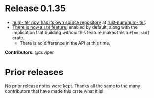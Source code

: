 # Release 0.1.35

- [num-iter now has its own source repository][num-356] at [rust-num/num-iter][home].
- [There is now a `std` feature][2], enabled by default, along with the implication
  that building *without* this feature makes this a `#[no_std]` crate.
  - There is no difference in the API at this time.

**Contributors**: @cuviper

[home]: https://github.com/rust-num/num-iter
[num-356]: https://github.com/rust-num/num/pull/356
[2]: https://github.com/rust-num/num-iter/pull/2


# Prior releases

No prior release notes were kept.  Thanks all the same to the many
contributors that have made this crate what it is!

